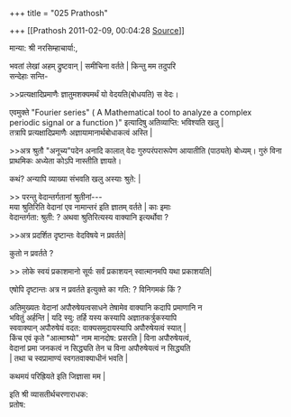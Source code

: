 +++
title = "025 Prathosh"

+++
[[Prathosh	2011-02-09, 00:04:28 [Source](https://groups.google.com/g/bvparishat/c/tLU7mvXUYkE)]]



मान्या: श्री नरसिम्हाचार्या:,

भवतां लेखां अहम् द्रुष्टवान् \| समीचिना वर्तते \| किन्तु मम तदुपरि  
सन्देहाः सन्ति-

\>\>प्रत्यक्षादिप्रमाणैः ज्ञातुमशक्यमर्थं यो वेदयति(बोधयति) स वेदः।

एवमुक्ते "Fourier series" ( A Mathematical tool to analyze a complex  
periodic signal or a function )" इत्यादिषु अतिव्याप्ति: भविश्यति खलु \|  
तत्रापि प्रत्यक्षादिप्रमाणैः अज्ञायामानार्थबोधाकत्वं अस्ति \|

\>\>अत्र श्रुतौ "अनूच्य"पदेन अनादि कालात् वेदः गुरुपरंपरारूपेण आयातीति (पाठ्यते) बोध्यम्। गुरुं विना प्राथमिकः अध्येता कोऽपि नास्तीति ज्ञायते।

कथं? अन्यापि व्याख्या संभवति खलु अस्याः श्रुते: \|

\>\> परन्तु वेदान्तर्गतानां श्रुतीनां---  
मया श्रुतिरिति वेदानां एव नामान्तरं इति ज्ञातम् वर्तते \| काः इमाः  
वेदान्तर्गता: श्रुती: ? अथवा श्रुतिरित्यस्य वाक्यानि इत्यर्थोवा ?

\>\>अत्र प्रदर्शित दृष्टान्तः वेदविषये न प्रवर्तते\|

कुतो न प्रवर्तते ?

\>\> लोके स्वयं प्रकाशमानो सूर्यः सर्वं प्रकाशयन् स्वात्मानमपि यथा प्रकाशयति\|

एषोपि दृष्टान्तः अत्र न प्रवर्तते इत्युक्ते का गति: ? विनिगमकं किं ?

अतिमुख्यतः वेदानां अपौरुषेयत्वसाधने तेषामेव वाक्यानि कदापि प्रमाणानि न  
भवितुं अर्हन्ति \| यदि स्यु: तर्हि यस्य कस्यापि अज्ञातकर्त्रुकस्यापि  
स्ववाक्यान् अपौरुषेयं वदत: वाक्यसमुदायस्यापि अपौरुषेयत्वं स्यात् \|  
किंच एवं कृते "आत्माश्र्यो" नाम मानदोष: प्रसरति \| विना अपौरुषेयत्वं,  
वेदानां प्रमा जनकत्वं न सिद्ध्यति तेन च विना अपौरुषेयत्वं न सिद्ध्यति  
\| तथा च स्वप्रामाण्यं स्वगतवाक्याधीनं भवति \|

कथमयं परिह्रियते इति जिज्ञासा मम \|

इति श्री व्यासतीर्थचरणाराधक:  
प्रतोष:

  

